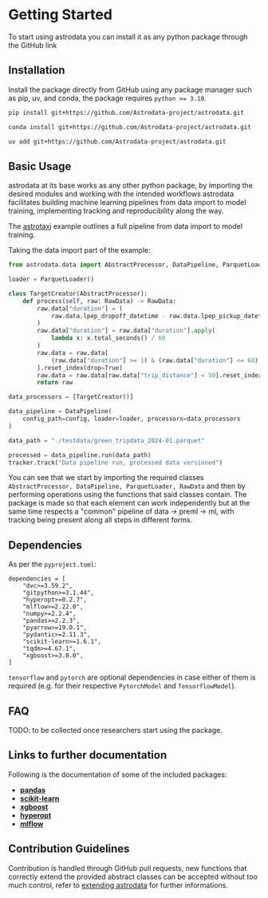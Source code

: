 # Getting Started

To start using astrodata you can install it as any python package through the GitHub link

## Installation

Install the package directly from GitHub using any package manager such as pip, uv, and conda, the package requires `python >= 3.10`.
```sh
pip install git+https://github.com/Astrodata-project/astrodata.git

conda install git+https://github.com/Astrodata-project/astrodata.git

uv add git+https://github.com/Astrodata-project/astrodata.git
```

## Basic Usage

astrodata at its base works as any other python package, by importing the desired modules and working with the intended workflows astrodata facilitates building machine learning pipelines from data import to model training, implementing tracking and reproducibility along the way.

The [astrotaxi](<project:./python_examples/astrotaxi/0_astrotaxi_example.rst>) example outlines a full pipeline from data import to model training.

Taking the data import part of the example:
```python
from astrodata.data import AbstractProcessor, DataPipeline, ParquetLoader, RawData

loader = ParquetLoader()

class TargetCreator(AbstractProcessor):
    def process(self, raw: RawData) -> RawData:
        raw.data["duration"] = (
            raw.data.lpep_dropoff_datetime - raw.data.lpep_pickup_datetime
        )
        raw.data["duration"] = raw.data["duration"].apply(
            lambda x: x.total_seconds() / 60
        )
        raw.data = raw.data[
            (raw.data["duration"] >= 1) & (raw.data["duration"] <= 60)
        ].reset_index(drop=True)
        raw.data = raw.data[raw.data["trip_distance"] < 50].reset_index(drop=True)
        return raw

data_processors = [TargetCreator()]

data_pipeline = DataPipeline(
    config_path=config, loader=loader, processors=data_processors
)

data_path = "./testdata/green_tripdata_2024-01.parquet"

processed = data_pipeline.run(data_path)
tracker.track("Data pipeline run, processed data versioned")

```

You can see that we start by importing the required classes `AbstractProcessor, DataPipeline, ParquetLoader, RawData` and then by performing operations using the functions that said classes contain. The package is made so that each element can work independently but at the same time respects a "common" pipeline of data -> preml -> ml, with tracking being present along all steps in different forms.

## Dependencies

As per the `pyproject.toml`:

```
dependencies = [
    "dvc>=3.59.2",
    "gitpython>=3.1.44",
    "hyperopt>=0.2.7",
    "mlflow>=2.22.0",
    "numpy>=2.2.4",
    "pandas>=2.2.3",
    "pyarrow>=19.0.1",
    "pydantic>=2.11.3",
    "scikit-learn>=1.6.1",
    "tqdm>=4.67.1",
    "xgboost>=3.0.0",
]
```

`tensorflow` and `pytorch` are optional dependencies in case either of them is required (e.g. for their respective `PytorchModel` and `TensorflowModel`).

## FAQ

TODO: to be collected once researchers start using the package.

## Links to further documentation

Following is the documentation of some of the included packages:
- [**pandas**](https://pandas.pydata.org/docs/)
- [**scikit-learn**](https://scikit-learn.org/stable/)
- [**xgboost**](https://xgboost.readthedocs.io/en/stable/)
- [**hyperopt**](https://hyperopt.github.io/hyperopt/)
- [**mlflow**](https://mlflow.org/docs/latest/ml/)
  
## Contribution Guidelines

Contribution is handled through GitHub pull requests, new functions that correctly extend the provided abstract classes can be accepted without too much control, refer to [extending astrodata](<project:./tutorial/extending.md>) for further informations.
